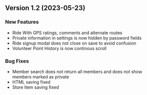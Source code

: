  ## Version 1.2 (2023-05-23)
 ### New Features
 - Ride With GPS ratings, comments and alternate routes
 - Private information in settings is now hidden by password fields
 - Ride signup modal does not close on save to avoid confusion
 - Volunteer Point History is now continous scroll

 ### Bug Fixes
 - Member search does not return all members and does not show members marked as private
 - HTML saving fixed
 - Store Item saving fixed
